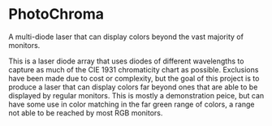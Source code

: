 # PhotoChroma
A multi-diode laser that can display colors beyond the vast majority of monitors. 

This is a laser diode array that uses diodes of different wavelengths to capture as much of the CIE 1931 chromaticity chart as possible. Exclusions have been made due to cost or complexity, but the goal of this project is to produce a laser that can display colors far beyond ones that are able to be displayed by regular monitors. This is mostly a demonstration peice, but can have some use in color matching in the far green range of colors, a range not able to be reached by most RGB monitors. 
